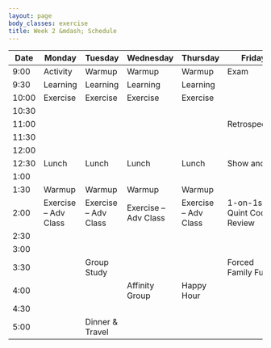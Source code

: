 ```yaml
---
layout: page
body_classes: exercise
title: Week 2 &mdash; Schedule
---
```


Date | Monday | Tuesday | Wednesday | Thursday | Friday
--- | --- | --- | --- | --- | ---
9:00 | Activity | Warmup | Warmup | Warmup | Exam
9:30 | Learning | Learning | Learning | Learning | |
10:00 | Exercise | Exercise | Exercise | Exercise | |
10:30 | | | | | |
11:00 | | | | | Retrospective
11:30 | | | | | |
12:00 | | | | | |
12:30 | Lunch | Lunch | Lunch | Lunch | Show and tell
1:00 | | | | | |
1:30 | Warmup | Warmup | Warmup | Warmup | |
2:00 | Exercise – Adv Class | Exercise – Adv Class | Exercise – Adv Class | Exercise – Adv Class | 1-on-1s – Quint Code Review
2:30 | | | | | |
3:00 | | | | | |
3:30 | | Group Study | | | Forced Family Fun
4:00 | | | Affinity Group | Happy Hour | |
4:30 | | | | | |
5:00 | | Dinner & Travel | | | |